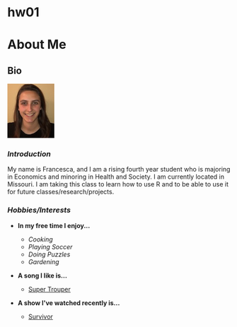 # hw01

# About Me

## Bio

![*This is me*](Picture_hw1.jpg)

### *Introduction*

My name is Francesca, and I am a rising fourth year student who is majoring in Economics and minoring in Health and Society. I am currently located in Missouri. I am taking this class to learn how to use R and to be able to use it for future classes/research/projects.

### *Hobbies/Interests*

*   **In my free time I enjoy...**

    * *Cooking*
    * *Playing Soccer*
    * *Doing Puzzles*
    * *Gardening*

*   **A song I like is...**

    * [Super Trouper](https://www.youtube.com/watch?v=QTmEFtGeYqQ)
    
*   **A show I've watched recently is...**
    
    * [Survivor](https://www.imdb.com/title/tt0239195/)
